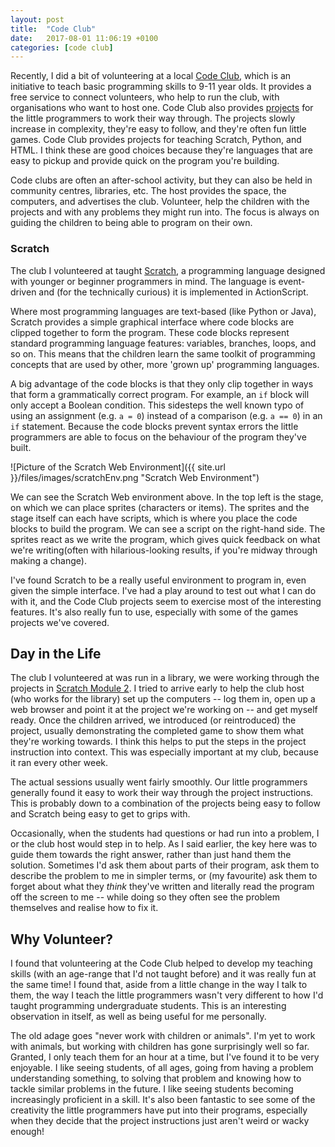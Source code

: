 ```yaml
---
layout: post
title:  "Code Club"
date:   2017-08-01 11:06:19 +0100
categories: [code club]
---
```


Recently, I did a bit of volunteering at a local [Code Club](https://www.codeclub.org.uk/), which is an initiative to teach basic programming skills to 9-11 year olds. It provides a free service to connect volunteers, who help to run the club, with organisations who want to host one. Code Club also provides [projects](https://codeclubprojects.org/) for the little programmers to work their way through. The projects slowly increase in complexity, they're easy to follow, and they're often fun little games. Code Club provides projects for teaching Scratch, Python, and HTML. I think these are good choices because they're languages that are easy to pickup and provide quick on the program you're building.

Code clubs are often an after-school activity, but they can also be held in community centres, libraries, etc. The host provides the space, the computers, and advertises the club. Volunteer, help the children with the projects and with any problems they might run into. The focus is always on guiding the children to being able to program on their own.

### Scratch

The club I volunteered at taught [Scratch](https://scratch.mit.edu/), a programming language designed with younger or beginner programmers in mind. The language is event-driven and (for the technically curious) it is implemented in ActionScript.

Where most programming languages are text-based (like Python or Java), Scratch provides a simple graphical interface where code blocks are clipped together to form the program. These code blocks represent standard programming language features: variables, branches, loops, and so on. This means that the children learn the same toolkit of programming concepts that are used by other, more 'grown up' programming languages.

A big advantage of the code blocks is that they only clip together in ways that form a grammatically correct program. For example, an `if` block will only accept a Boolean condition. This sidesteps the well known typo of using an assignment (e.g. `a = 0`) instead of a comparison (e.g. `a == 0`) in an `if` statement. Because the code blocks prevent syntax errors the little programmers are able to focus on the behaviour of the program they've built.

![Picture of the Scratch Web Environment]({{ site.url }}/files/images/scratchEnv.png "Scratch Web Environment")

We can see the Scratch Web environment above. In the top left is the stage, on which we can place sprites (characters or items). The sprites and the stage itself can each have scripts, which is where you place the code blocks to build the program. We can see a script on the right-hand side. The sprites react as we write the program, which gives quick feedback on what we're writing(often with hilarious-looking results, if you're midway through making a change).

I've found Scratch to be a really useful environment to program in, even given the simple interface. I've had a play around to test out what I can do with it, and the Code Club projects seem to exercise most of the interesting features. It's also really fun to use, especially with some of the games projects we've covered.

## Day in the Life

The club I volunteered at was run in a library, we were working through the projects in [Scratch Module 2](https://codeclubprojects.org/en-GB/scratch/#scratch-module-2). I tried to arrive early to help the club host (who works for the library) set up the computers -- log them in, open up a web browser and point it at the project we're working on -- and get myself ready. Once the children arrived, we introduced (or reintroduced) the project, usually demonstrating the completed game to show them what they're working towards. I think this helps to put the steps in the project instruction into context. This was especially important at my club, because it ran every other week.

The actual sessions usually went fairly smoothly. Our little programmers generally found it easy to work their way through the project instructions. This is probably down to a combination of the projects being easy to follow and Scratch being easy to get to grips with.

 Occasionally, when the students had questions or had run into a problem, I or the club host would step in to help. As I said earlier, the key here was to guide them towards the right answer, rather than just hand them the solution. Sometimes I'd ask them about parts of their program, ask them to describe the problem to me in simpler terms, or (my favourite) ask them to forget about what they _think_ they've written and literally read the program off the screen to me -- while doing so they often see the problem themselves and realise how to fix it.

## Why Volunteer?

I found that volunteering at the Code Club helped to develop my teaching skills (with an age-range that I'd not taught before) and it was really fun at the same time! I found that, aside from a little change in the way I talk to them, the way I teach the little programmers wasn't very different to how I'd taught programming undergraduate students. This is an interesting observation in itself, as well as being useful for me personally.

The old adage goes "never work with children or animals". I'm yet to work with animals, but working with children has gone surprisingly well so far. Granted, I only teach them for an hour at a time, but I've found it to be very enjoyable. I like seeing students, of all ages, going from having a problem understanding something, to solving that problem and knowing how to tackle similar problems in the future. I like seeing students becoming increasingly proficient in a skill. It's also been fantastic to see some of the creativity the little programmers have put into their programs, especially when they decide that the project instructions just aren't weird or wacky enough!
